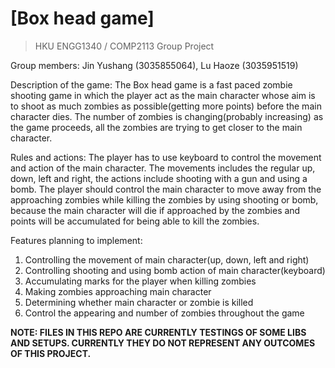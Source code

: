 # [Box head game]
> HKU ENGG1340 / COMP2113 Group Project

<div align=left>Group members: Jin Yushang (3035855064), Lu Haoze (3035951519)</div>

Description of the game:
The Box head game is a fast paced zombie shooting game in which the player act as the main character whose aim is to shoot as much zombies as possible(getting more points) before the main character dies. The number of zombies is changing(probably increasing) as the game proceeds, all the zombies are trying to get closer to the main character.

Rules and actions:
The player has to use keyboard to control the movement and action of the main character. The movements includes the regular up, down, left and right, the actions include shooting with a gun and using a bomb. The player should control the main character to move away from the approaching zombies while killing the zombies by using shooting or bomb, because the main character will die if approached by the zombies and points will be accumulated for being able to kill the zombies.

Features planning to implement:
1. Controlling the movement of main character(up, down, left and right)
2. Controlling shooting and using bomb action of main character(keyboard)
3. Accumulating marks for the player when killing zombies
4. Making zombies approaching main character
5. Determining whether main character or zombie is killed
6. Control the appearing and number of zombies throughout the game

**NOTE: FILES IN THIS REPO ARE CURRENTLY TESTINGS OF SOME LIBS AND SETUPS. CURRENTLY THEY DO NOT REPRESENT ANY OUTCOMES OF THIS PROJECT.**
